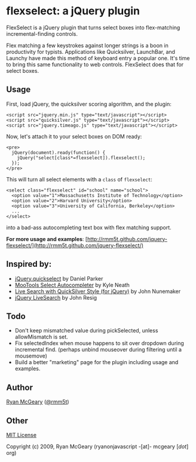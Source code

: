 # flexselect: a jQuery plugin

FlexSelect is a jQuery plugin that turns select boxes into flex-matching
incremental-finding controls.

Flex matching a few keystrokes against longer strings is a boon in productivity
for typists.  Applications like Quicksilver, LaunchBar, and Launchy have made
this method of keyboard entry a popular one.  It's time to bring this same
functionality to web controls.  FlexSelect does that for select boxes.

## Usage

First, load jQuery, the quicksilver scoring algorithm,  and the plugin:

    <script src="jquery.min.js" type="text/javascript"></script>
    <script src="quicksilver.js" type="text/javascript"></script>
    <script src="jquery.timeago.js" type="text/javascript"></script>

Now, let's attach it to your select boxes on DOM ready:

    <pre>
      jQuery(document).ready(function() {
        jQuery("select[class*=flexselect]).flexselect();
      });
    </pre>

This will turn all select elements with a `class` of `flexselect`:

    <select class="flexselect" id="school" name="school">
      <option value="1">Massachusetts Institute of Technology</option>
      <option value="2">Harvard University</option>
      <option value="3">University of California, Berkeley</option>
      ...
    </select>

into a bad-ass autocompleting text box with flex matching support.

**For more usage and examples**: [http://rmm5t.github.com/jquery-flexselect/](http://rmm5t.github.com/jquery-flexselect/)

## Inspired by:

* [jQuery.quickselect](http://jonmagic.com/2008/11/12/jquery-quickselect-js) by Daniel Parker
* [MooTools Select Autocompleter](http://warpspire.com/tipsresources/interface-scripting/select-autocompleter/) by Kyle Neath
* [Live Search with QuickSilver Style (for jQuery)](http://orderedlist.com/articles/live-search-with-quicksilver-style-for-jquery) by John Nunemaker
* [jQuery LiveSearch](http://ejohn.org/blog/jquery-livesearch/) by John Resig

## Todo

* Don't keep mismatched value during pickSelected, unless allowMismatch is set.
* Fix selectedIndex when mouse happens to sit over dropdown during incremental
  find. (perhaps unbind mouseover during filtering until a mousemove)
* Build a better "marketing" page for the plugin including usage and examples.

## Author

[Ryan McGeary](http://ryan.mcgeary.org) ([@rmm5t](http://twitter.com/rmm5t))

## Other

[MIT License](http://www.opensource.org/licenses/mit-license.php)

Copyright (c) 2009, Ryan McGeary (ryanonjavascript -[at]- mcgeary [*dot*] org)
